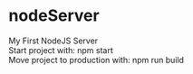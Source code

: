 # nodeServer
My First NodeJS Server<br/>
Start project with: npm start<br/>
Move project to production with: npm run build<br/>
